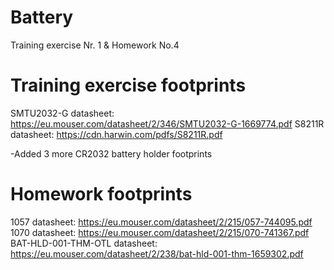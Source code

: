 # Battery

Training exercise Nr. 1 & Homework No.4


# Training exercise footprints
SMTU2032-G datasheet: https://eu.mouser.com/datasheet/2/346/SMTU2032-G-1669774.pdf
S8211R datasheet: https://cdn.harwin.com/pdfs/S8211R.pdf

-Added 3 more CR2032 battery holder footprints 

# Homework footprints
1057 datasheet: https://eu.mouser.com/datasheet/2/215/057-744095.pdf
1070 datasheet: https://eu.mouser.com/datasheet/2/215/070-741367.pdf
BAT-HLD-001-THM-OTL datasheet: https://eu.mouser.com/datasheet/2/238/bat-hld-001-thm-1659302.pdf
